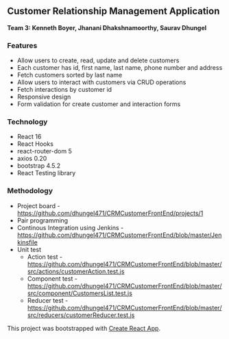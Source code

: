 
## Customer Relationship Management Application

**Team 3: Kenneth Boyer, Jhanani Dhakshnamoorthy, Saurav Dhungel**

### Features

* Allow users to create, read, update and delete customers
* Each customer has id, first name, last name, phone number and address
* Fetch customers sorted by last name
* Allow users to interact with customers via CRUD operations
* Fetch interactions by customer id
* Responsive design
* Form validation for create customer and interaction forms

### Technology
- React 16
- React Hooks
- react-router-dom 5
- axios 0.20
- bootstrap 4.5.2
- React Testing library

### Methodology
- Project board - https://github.com/dhungel471/CRMCustomerFrontEnd/projects/1
- Pair programming
- Continous Integration using Jenkins - https://github.com/dhungel471/CRMCustomerFrontEnd/blob/master/Jenkinsfile
- Unit test
  - Action test - https://github.com/dhungel471/CRMCustomerFrontEnd/blob/master/src/actions/customerAction.test.js
  - Component test - https://github.com/dhungel471/CRMCustomerFrontEnd/blob/master/src/component/CustomersList.test.js
  - Reducer test - https://github.com/dhungel471/CRMCustomerFrontEnd/blob/master/src/reducers/customerReducer.test.js


This project was bootstrapped with [Create React App](https://github.com/facebook/create-react-app).
